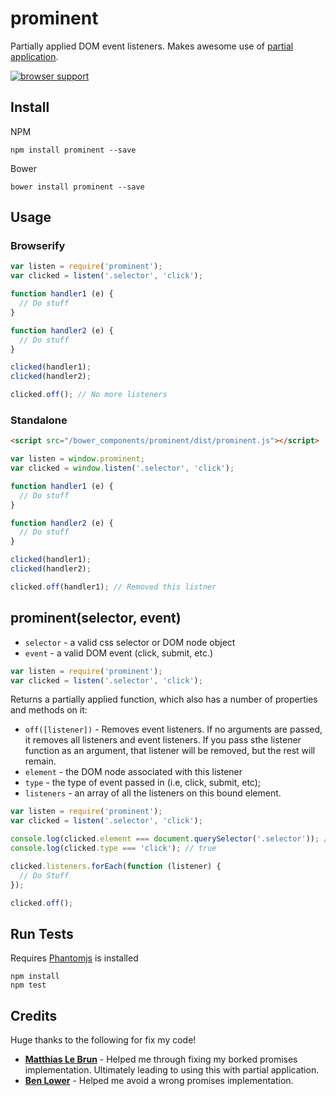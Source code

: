 # prominent
 
Partially applied DOM event listeners. Makes awesome use of [partial application](http://en.wikipedia.org/wiki/Partial_application).

[![browser support](https://ci.testling.com/scottcorgan/prominent.png)](https://ci.testling.com/scottcorgan/prominent)
 
## Install
 
NPM 

```
npm install prominent --save
```

Bower

```
bower install prominent --save
```

## Usage
 
### Browserify

```js
var listen = require('prominent');
var clicked = listen('.selector', 'click');

function handler1 (e) {
  // Do stuff
}

function handler2 (e) {
  // Do stuff
}

clicked(handler1);
clicked(handler2);

clicked.off(); // No more listeners
```

### Standalone

```html
<script src="/bower_components/prominent/dist/prominent.js"></script>
```

```js
var listen = window.prominent;
var clicked = window.listen('.selector', 'click');

function handler1 (e) {
  // Do stuff
}

function handler2 (e) {
  // Do stuff
}

clicked(handler1);
clicked(handler2);

clicked.off(handler1); // Removed this listner
```

## prominent(selector, event)

* `selector` - a valid css selector or DOM node object
* `event` - a valid DOM event (click, submit, etc.)

```js
var listen = require('prominent');
var clicked = listen('.selector', 'click');
```

Returns a partially applied function, which also has a number of properties and methods on it:

* `off([listener])` - Removes event listeners. If no arguments are passed, it removes all listeners and event listeners. If you pass sthe listener function as an argument, that listener will be removed, but the rest will remain.
* `element` - the DOM node associated with this listener
* `type` - the type of event passed in (i.e, click, submit, etc);
* `listeners` - an array of all the listeners on this bound element.

```js
var listen = require('prominent');
var clicked = listen('.selector', 'click');

console.log(clicked.element === document.querySelector('.selector')); // true
console.log(clicked.type === 'click'); // true

clicked.listeners.forEach(function (listener) {
  // Do Stuff
});

clicked.off();
```
 
## Run Tests
 
Requires [Phantomjs](http://phantomjs.org/download.html) is installed
 
```
npm install
npm test
```

## Credits

Huge thanks to the following for fix my code!

* **[Matthias Le Brun](http://bloodyowl.github.io/)** - Helped me through fixing my borked promises implementation. Ultimately leading to using this with partial application.
* **[Ben Lower](http://blowery.org/)** - Helped me avoid a wrong promises implementation.